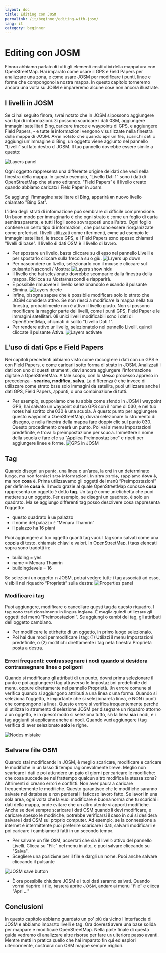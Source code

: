 ```yaml
---
layout: doc
title: Editing con JOSM
permalink: /it/beginner/editing-with-josm/
lang: it
category: beginner
---
```


Editing con JOSM
================
Finora abbiamo parlato di tutti gli elementi costitutivi della mappatura con OpenStreetMap. 
Hai imparato come usare il GPS e Field Papers per analizzare una zona, e come  usare JOSM per modificare i punti, linee e forme che compongono la nostra mappa.
In questo capitolo torneremo ancora una volta su JOSM e impareremo alcune cose non ancora illustrate.


I livelli in JOSM
-----------------
Se ci hai seguito finora, avrai notato che in JOSM si possono aggiungere vari tipi di informazioni. Si possono scaricare i dati OSM, aggiungere immagini satellitari Bing, caricare tracce e waypoints di GPS, e aggiungere Field Papers, - e tutte le informazioni vengono visualizzate nella finestra della mappa di JOSM.
Avrai notato che quando apri un file, scarichi dati o aggiungi un'immagine
di Bing, un oggetto viene aggiunto nel pannello “Livelli” sul lato destro di JOSM. Il tuo pannello dovrebbe essere simile a questo:

![Layers panel][]

Ogni oggetto rappresenta una differente origine dei dati che vedi nella finestra della mappa. In questo esempio, “Livello Dati 1” sono i dati di OpenStreetMap che stiamo editando. "Field Papers” è il livello creato quando abbiamo caricato i Field Paper in Josm.

Se aggiungi l'immagine satellitare di Bing, apparirà un nuovo livello chiamato "Bing Sat".

L'idea degli strati di informazione può sembrare di difficile comprensione. Un buon modo per immaginarlo è che ogni strato è come un foglio di carta semitrasparente, e tutti i fogli sono sovrapposti uno all'altro. Ogni foglio contiene un certo tipo di informazioni, che possono essere riorganizzate come preferisci.
I livelli utilizzati come riferimenti, come ad esempio le immagini satellitari, le tracce GPS, e i Field Papers sono spesso chiamati "livelli di base". Il livello di dati OSM è il livello di lavoro. 

- Per spostare un livello, basta cliccare su di esso nel pannello Livelli e per spostarlo cliccare sulla freccia su o giù.
![Layers up down][]
- Per nascondere un livello, selezionarlo con il mouse e  cliccare sul pulsante Nascondi / Mostra:
![Layers show hide][]
- Il livello che hai selezionato dovrebbe scomparire dalla finestra della mappa. Riclicca su Mosta/nascondi e riapparirà. 
- È possibile rimuovere il livello selezionandolo e usando il pulsante Elimina.
![Layers delete][]
- Infine, bisogna sapere che è possibile modificare solo lo strato che JOSM considera attivo. Se non riesci a modificare la mappa nella tua finestra, probabilmente non è attivo il livello giusto. Non si possono modificare la maggior parte dei livelli, come i punti GPS, Field Paper e le immagini satellitari. Gli unici livelli modificabili sono i dati di OpenStreetMap, chiamati di solito "Livello Dati 1".  
- Per rendere attivo un livello, selezionatelo nel pannello Livelli, quindi cliccate il pulsante Attiva. 
![Layers activate][]


L'uso di dati Gps e Field Papers 
-------------------------------
Nei capitoli precedenti abbiamo visto come raccogliere i dati con un GPS e con Field Papers, e come caricarli sotto forma di strato in JOSM. 
Analizzati i dati con uno di questi strumenti, devi ancora aggiungere l'informazione digitale a OpenStreetMap. 
A tale scopo, con lo stesso processo appreso in precedenza - **scarica, modifica, salva**. La differenza è che invece di utilizzare come strato base solo immagini da satellite, puoi utilizzare anche i dati GPS, Field Papers, appunti, o una combinazione di tutti.

- Per esempio, supponiamo che tu abbia come sfondo in JOSM i  waypoint GPS, hai salvato un waypoint sul tuo GPS con il nome di 030, e nel tuo notes hai scritto che 030 è una scuola. A questo punto per aggiungere questo waypoint a OpenStreetMap, dovrai selezionare lo strumento di disegno, e nella finestra della mappa fare doppio clic sul punto 030. Questo procedimento creerà un punto. Poi vai al menu Impostazioni predefinite, e trova la preimpostazione per scuola. Immettere il nome della scuola e fare clic su "Applica Preimpostazione" e ripeti per aggiungere linee e forme.
![GPS in JOSM][]


Tag
---
Quando disegni un punto, una linea o un’area, la crei in un determinato luogo, ma non fornisci altre informazioni. In altre parole, sappiamo **dove** è, ma non **cosa** è. Prima utilizzavamo gli oggetti del menù “Preimpostazioni” per definire **cosa** è.
Il modo grazie al quale OpenStreetMap conosce **cosa** rappresenta un oggetto è detto **tag**. 
Un tag è come un’etichetta che puoi mettere su un oggetto. Per esempio, se disegni un quadrato, è solo un quadrato.
Ma se aggiungo differenti tag posso descrivere cosa rappresenta l’oggetto:
-  questo quadrato è un palazzo
-  il nome del palazzo è “Menara Thamrin”
-  il palazzo ha 16 piani

Puoi aggiungere al tuo oggetto quanti tag vuoi. I tag sono salvati come una coppia di testo, chiamate chiavi e valori. In OpenStreetMap, i tags elencati sopra sono tradotti in:
-  building = yes
-  name = Menara Thamrin
-  building:levels = 16

Se selezioni un oggetto in JOSM, potrai vedere tutte i tag associati ad esso, visibili nel riquadro “Proprietà” sulla destra:
![Properties panel][]

### Modificare i tag
Puoi aggiungere, modificare o cancellare questi tag da questo riquadro. I tag sono tradizionalmente in lingua inglese. È meglio quindi utilizzare gli oggetti del menù “Preimpostazioni”.
Se aggiungi o cambi dei tag, gli attributi dell'oggetto cambiano.
- Per modificare le etichette di un oggetto, in primo luogo selezionalo. 
- Poi hai due modi per modificare i tag: 
  (1) Utilizzi il menu Impostazioni predefinite, o
  (2) modifichi direttamente i tag  nella finestra Proprietà posta a destra.

### Errori frequenti: contrassegnare i nodi quando si desidera contrassegnare linee o poligoni 

Quando si modificano gli attributi di un punto, dovrai prima selezionare il punto e poi aggiungere i tag attraverso le Impostazioni predefinite del menu, oppure direttamente nel pannello Proprietà. Un errore comune si verifica quando si aggiungono attributi a una linea o una forma. Quando si seleziona l'oggetto, è importante che si selezionare la linea, e NON i punti che compongono la linea.
Questo errore si verifica frequentemente perché si utilizza lo strumento di selezione JOSM per disegnare un riquadro  attorno a un oggetto, e in quesot modo si seleziona tutto, sia la linea **sia** i nodi, e i tag aggiunti si applicano anche ai nodi. Quando vuoi aggiungere i tag verifica di aver selezionato **solo** le righe.

![Nodes mistake][]


Salvare file OSM
----------------
Quando stai modificando in JOSM, è meglio scaricare, modificare e caricare le modifiche in un lasso di tempo ragionevolmente breve. Meglio non scaricare i dati e poi attendere un paio di giorni per caricare le modifiche: che cosa succede se nel frattempo qualcun altro modifica la stessa zona? Altrimenti si creano errori e conflitti. 
Non aver paura a caricare frequentemente le modifiche. Questo garantisce che le modifiche saranno salvate nel database e non perderai il faticoso lavoro fatto. 
Se lavori in una sola area, ogni volta che la vuoi modificare è buona norma che tu scarichi i dati della mappa, onde evitare che un altro utente vi apporti modifiche.
Anche se devi sempre scaricare i dati OSM quando li devi modificare, e caricare spesso le modifiche, potrebbe verificarsi il caso in cui si desidera salvare i dati OSM sul proprio computer. Ad esempio, se la connessione a internet è intermittente puoi preferire scaricare i dati, salvarli modificarli e poi caricare i cambiamenti fatti in un secondo tempo. 

- Per salvare un file OSM, accertati che sia il livello attivo del pannello Livelli. Clicca su "File" nel menu in alto, e puoi salvare cliccando su "Salva". 
- Scegliere una posizione per il file e dargli un nome. Puoi anche salvare cliccando il pulsante:
     
![JOSM save button][]

- È ora possibile chiudere JOSM e i tuoi dati saranno salvati. Quando vorrai riaprire il file, basterà aprire JOSM, andare al menù "File" e clicca "Apri ..."


Conclusioni
-----------
In questo capitolo abbiamo guardato un po' più da vicino l'interfaccia di JOSM e abbiamo imparato livelli e tag. Ora dovresti avere una base solida per mappare e modificare OpenStreetMap.
Nella parte finale di questa guida vedremo di analizzare altre risorse per fare un ulteriore passo avanti. Mentre metti in pratica quello che hai imparato fin qui ed esplori ulteriormente, costruirai con OSM mappe sempre migliori.

[Layers panel]: /images/en/beginner/07_editing-with-josm/en_beg_07_editing-with-josm_image00_layers-panel.png
[Layers up down]: /images/en/beginner/07_editing-with-josm/en_beg_07_editing-with-josm_image01_layers-panel-up-down.png
[Layers show hide]: /images/en/beginner/07_editing-with-josm/en_beg_07_editing-with-josm_image02_layers-panel-show-hide.png
[Layers delete]: /images/en/beginner/07_editing-with-josm/en_beg_07_editing-with-josm_image03_layers-panel-delete.png
[Layers activate]: /images/en/beginner/07_editing-with-josm/en_beg_07_editing-with-josm_image04_layers-panel-activate.png
[GPS in JOSM]: /images/en/beginner/07_editing-with-josm/en_beg_07_editing-with-josm_image05_gps-layer.png
[Properties panel]: /images/en/beginner/07_editing-with-josm/en_beg_07_editing-with-josm_image06_properties-panel.png
[Nodes mistake]: /images/en/beginner/07_editing-with-josm/en_beg_07_editing-with-josm_image07_nodes-selected-mistake.png
[JOSM save button]: /images/en/beginner/07_editing-with-josm/en_beg_07_editing-with-josm_image08_save-button.png
